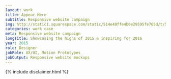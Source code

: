 ```yaml
---
layout: work
title: Appear Here
subtitle: Responsive website campaign
img: http://static1.squarespace.com/static/514e40ffe4b0e29595fe765d/t/5647bbb0e4b072d19f90d5f1/1447541681826/?format=750w
categories: work case
meta: Responsive website campaign
longTitle: Showcasing the highs of 2015 & inspiring for 2016
year: 2015
role: Designer
jobRole: UX/UI, Motion Prototypes
jobOutput: Responsive website mockups
---
```


<div class="wider">
	<div class="grid bigGapBott bigGapTop">
		{% include disclaimer.html %}
	</div>
</div>
